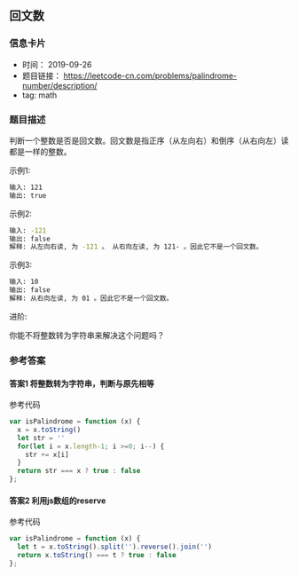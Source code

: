 ## 回文数

### 信息卡片
- 时间： 2019-09-26
- 题目链接： https://leetcode-cn.com/problems/palindrome-number/description/
- tag: math

### 题目描述
判断一个整数是否是回文数。回文数是指正序（从左向右）和倒序（从右向左）读都是一样的整数。

示例1:
```bash
输入: 121
输出: true
```

示例2:
```bash
输入: -121
输出: false
解释: 从左向右读, 为 -121 。 从右向左读, 为 121- 。因此它不是一个回文数。
```

示例3:
```bash
输入: 10
输出: false
解释: 从右向左读, 为 01 。因此它不是一个回文数。
```

进阶:

你能不将整数转为字符串来解决这个问题吗？

### 参考答案

#### 答案1 将整数转为字符串，判断与原先相等
参考代码
```javascript
var isPalindrome = function (x) {
  x = x.toString()
  let str = ''
  for(let i = x.length-1; i >=0; i--) {
    str += x[i]
  }
  return str === x ? true : false
};
```

#### 答案2 利用js数组的reserve
参考代码
```javascript
var isPalindrome = function (x) {
  let t = x.toString().split('').reverse().join('')
  return x.toString() === t ? true : false
};
```
